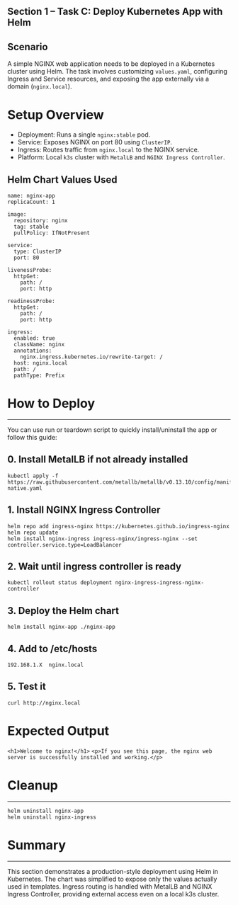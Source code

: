 Section 1 – Task C: Deploy Kubernetes App with Helm
------------------------------------------------------

Scenario
--------
A simple NGINX web application needs to be deployed in a Kubernetes cluster using Helm. The task involves customizing  `values.yaml`, configuring Ingress and Service resources, and exposing the app externally via a domain (`nginx.local`).

# Setup Overview
- Deployment: Runs a single `nginx:stable` pod.
- Service: Exposes NGINX on port 80 using `ClusterIP`.
- Ingress: Routes traffic from `nginx.local` to the NGINX service.
- Platform: Local `k3s` cluster with `MetalLB` and `NGINX Ingress Controller`.

 Helm Chart Values Used
-----------------------

```
name: nginx-app
replicaCount: 1

image:
  repository: nginx
  tag: stable
  pullPolicy: IfNotPresent

service:
  type: ClusterIP
  port: 80

livenessProbe:
  httpGet:
    path: /
    port: http

readinessProbe:
  httpGet:
    path: /
    port: http

ingress:
  enabled: true
  className: nginx
  annotations:
    nginx.ingress.kubernetes.io/rewrite-target: /
  host: nginx.local
  path: /
  pathType: Prefix
```

# How to Deploy
-------------
You can use run or teardown script to quickly install/uninstall the app or follow this guide: 

## 0. Install MetalLB if not already installed
```
kubectl apply -f https://raw.githubusercontent.com/metallb/metallb/v0.13.10/config/manifests/metallb-native.yaml
```
## 1. Install NGINX Ingress Controller
```
helm repo add ingress-nginx https://kubernetes.github.io/ingress-nginx
helm repo update
helm install nginx-ingress ingress-nginx/ingress-nginx --set controller.service.type=LoadBalancer
```
## 2. Wait until ingress controller is ready
```
kubectl rollout status deployment nginx-ingress-ingress-nginx-controller
```
## 3. Deploy the Helm chart
```
helm install nginx-app ./nginx-app
```
## 4. Add to /etc/hosts 
```
192.168.1.X  nginx.local
```
## 5. Test it
```
curl http://nginx.local
```
# Expected Output

`<h1>Welcome to nginx!</h1>`
`<p>If you see this page, the nginx web server is successfully installed and working.</p>`

# Cleanup
-------
```
helm uninstall nginx-app
helm uninstall nginx-ingress
```
# Summary
-------
This section demonstrates a production-style deployment using Helm in Kubernetes. The chart was simplified to expose only the values actually used in templates. Ingress routing is handled with MetalLB and NGINX Ingress Controller, providing external access even on a local k3s cluster.
